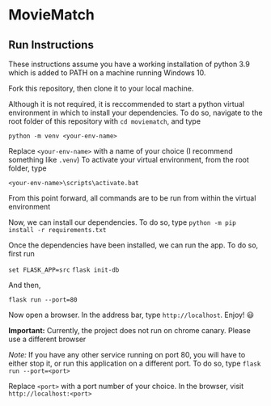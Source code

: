 # MovieMatch
## Run Instructions
These instructions assume you have a working installation of python 3.9 which is added to PATH on a machine running Windows 10.

Fork this repository, then clone it to your local machine.

Although it is not required, it is reccommended to start a python virtual environment in which to install your dependencies. To do so, navigate to the root folder of this repository with `cd moviematch`, and type

`python -m venv <your-env-name>`

Replace `<your-env-name>` with a name of your choice (I recommend something like `.venv`)
To activate your virtual environment, from the root folder, type

`<your-env-name>\scripts\activate.bat`

From this point forward, all commands are to be run from within the virtual environment

Now, we can install our dependencies. To do so, type 
`python -m pip install -r requirements.txt`

Once the dependencies have been installed, we can run the app. To do so, first run

`set FLASK_APP=src`
`flask init-db`

And then,

`flask run --port=80`

Now open a browser. In the address bar, type `http://localhost`. Enjoy! 😃

**Important:** Currently, the project does not run on chrome canary. Please use a different browser

*Note:* If you have any other service running on port 80, you will have to either stop it, or run this application on a different port. To do so, type `flask run --port=<port>`

Replace `<port>` with a port number of your choice. In the browser, visit `http://localhost:<port>`

